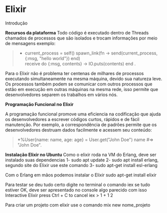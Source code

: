 # Elixir


Introdução
  
  
  **Recursos da plataforma**
  Todo código é executado dentro de Threads chamados de processos que são isolados e trocam informações por meio de mensagens exemplo:
  
 >* current_process = self()
spawn_link(fn ->
  send(current_process, {:msg, "hello world"})
end)<br>
receive do
  {:msg, contents} -> IO.puts(contents)
end .

  Para o Elixir não é problema ter centenas de milhares de processos executando simultaneamente na mesma máquina, devido sua natureza leve.
  Os processos também podem se comunicar com outros processos que estão em execução em outras máquinas na mesma rede, isso permite que desenvolvedores separem os trabalhos em vários nós.
  
  **Programação Funcional no Elixir**

  A programação funcional promove uma eficiencia na codificação que ajuda os desenvolvedores a escrever códigos curtos, rápidos e de fácil manutenção.
  Por exemplo, a correspondência de padrões permite que os desenvolvedores destruam dados facilmente e acessem seu conteúdo:
>*%User{name: name, age: age} = User.get("John Doe")
name #=> "John Doe".

**Instalação Elixir no Ubuntu**
Como o elixir roda na VM do Erlang, deve ser instalado suas dependencias 
1- sudo apt update
2- sudo apt install erlang, segundo site do Elixir use este comando
3- sudo apt-get install esl-erlang

Com o Erlang em mãos podemos instalar o Elixir
sudo apt-get install elixir

Para testar se deu tudo certo 
digite no terminal o comando
iex
se tudo estiver OK, deve ser apresentado no console algo parecido com isso
Interactive Elixir press Ctrl + C to cancel
iex > 1 + 1 
2

Para criar um projeto com elixir use o comando
 mix new nome_projeto

